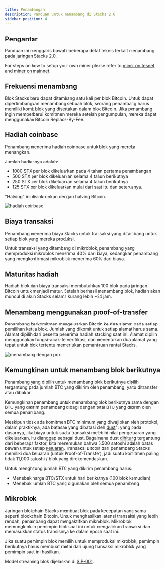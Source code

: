```yaml
---
title: Penambangan
description: Panduan untuk menambang di Stacks 2.0
sidebar_position: 4
---
```


## Pengantar

Panduan ini menggaris bawahi beberapa detail teknis terkait menambang pada jaringan Stacks 2.0.

For steps on how to setup your own miner please refer to [miner on tesnet](nodes-and-miners/miner-testnet.md) and [miner on mainnet](nodes-and-miners/miner-testnet.md).

## Frekuensi menambang

Blok Stacks baru dapat ditambang satu kali per blok Bitcoin. Untuk dapat dipertimbangkan menambang sebuah blok, seorang penambang harus memiliki komit blok yang disertakan dalam blok Bitcoin. Jika penambang ingin memperbarui komitmen mereka setelah pengumpulan, mereka dapat menggunakan Bitcoin Replace-By-Fee.

## Hadiah coinbase

Penambang menerima hadiah coinbase untuk blok yang mereka menangkan.

Jumlah hadiahnya adalah:

- 1000 STX per blok dikeluarkan pada 4 tahun pertama penambangan
- 500 STX per blok dikeluarkan selama 4 tahun berikutnya
- 250 STX per blok dikeluarkan selama 4 tahun berikutnya
- 125 STX per blok dikeluarkan mulai dari saat itu dan seterusnya.

"Halving" ini disinkronkan dengan halving Bitcoin.

![hadiah coinbase](/img/pages/coinbase-rewards.png)

## Biaya transaksi

Penambang menerima biaya Stacks untuk transaksi yang ditambang untuk setiap blok yang mereka produksi.

Untuk transaksi yang ditambang di mikroblok, penambang yang memproduksi mikroblok menerima 40% dari biaya, sedangkan penambang yang mengkonfirmasi mikroblok menerima 60% dari biaya.

## Maturitas hadiah

Hadiah blok dan biaya transaksi membutuhkan 100 blok pada jaringan Bitcoin untuk menjadi matur. Setelah berhasil menambang blok, hadiah akan muncul di akun Stacks selama kurang lebih ~24 jam.

## Menambang menggunakan proof-of-transfer

Penambang berkomitmen mengeluarkan Bitcoin ke **dua** alamat pada setiap pemilihan ketua blok. Jumlah yang dikomit untuk setiap alamat harus sama. Alamat dipilih dari peserta penerima hadiah stacking saat ini. Alamat dipilih menggunakan fungsi-acak-terverifikasi, dan menentukan dua alamat yang tepat untuk blok tertentu memerlukan pemantauan rantai Stacks.

![menambang dengan pox](/img/pages/mining-with-pox.png)

## Kemungkinan untuk menambang blok berikutnya

Penambang yang dipilih untuk menambang blok berikutnya dipilih tergantung pada jumlah BTC yang dikirim oleh penambang, yaitu ditransfer atau dibakar.

Kemungkinan penambang untuk menambang blok berikutnya sama dengan BTC yang dikirim penambang dibagi dengan total BTC yang dikirim oleh semua penambang.

Meskipun tidak ada komitmen BTC minimum yang diwajibkan oleh protokol, dalam praktiknya, ada batasan yang dibatasi oleh [dust](https://unchained-capital.com/blog/dust-thermodynamics/)": yang pada dasarnya, jika biaya untuk suatu transaksi melebihi nilai pengeluaran yang dikeluarkan, itu dianggap sebagai dust. Bagaimana dust [dihitung](https://github.com/bitcoin/bitcoin/blob/master/src/policy/policy.cpp#L14) tergantung dari beberapa faktor, kita menemukan bahwa 5.500 satoshi adalah batas bawah untuk setiap [keluaran](https://learnmeabitcoin.com/technical/output). Transaksi Bitcoin dari penambang Stacks memiliki dua keluaran (untuk Proof-of-Transfer), jadi suatu komitmen paling tidak 11,000 satoshi / blok yang direkomendasikan.

Untuk menghitung jumlah BTC yang dikirim penambang harus:

- Menebak harga BTC/STX untuk hari berikutnya (100 blok kemudian)
- Menebak jumlah BTC yang digunakan oleh semua penambang

## Mikroblok

Jaringan blokchain Stacks membuat blok pada kecepatan yang sama seperti blockchain Bitcoin. Untuk menghasilkan latensi transaksi yang lebih rendah, penambang dapat mengaktifkan mikroblok. Mikroblok memungkinkan pemimpin blok saat ini untuk mengalirkan transaksi dan memasukkan status transisinya ke dalam epoch saat ini.

Jika suatu pemimpin blok memilih untuk memproduksi mikroblok, pemimpin berikutnya harus membuat rantai dari ujung transaksi mikroblok yang pemimpin saat ini hasilkan.

Model streaming blok dijelaskan di [SIP-001][].

[SIP-001]: https://github.com/stacksgov/sips/blob/main/sips/sip-001/sip-001-burn-election.md#operation-as-a-leader
